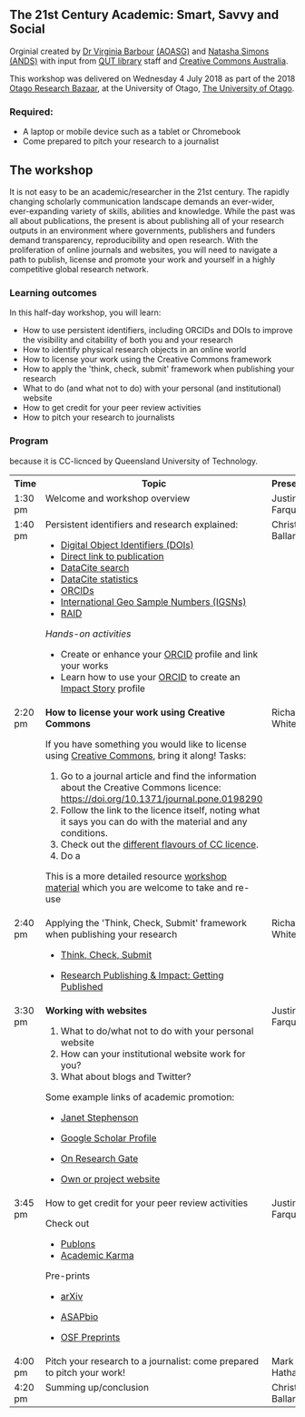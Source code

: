## The 21st Century Academic: Smart, Savvy and Social 
Orginial created by [Dr Virginia Barbour](https://twitter.com/ginnybarbour) [(AOASG)](https://twitter.com/openaccess_anz) and [Natasha Simons](https://twitter.com/n_simons) [(ANDS)](http://www.ands.org.au/) with input from [QUT library](https://www.library.qut.edu.au/) staff and [Creative Commons Australia](http://creativecommons.org.au/).
 
This workshop was delivered on Wednesday 4 July 2018 as part of the 2018 [Otago Research Bazaar](https://mikblack.github.io/resbaz2018/dunedin/),  at the University of Otago, [The University of Otago](https://www.otago.ac.nz/).
 
### Required:

- A laptop or mobile device such as a tablet or Chromebook
- Come prepared to pitch your research to a journalist
 
## The workshop

It is not easy to be an academic/researcher in the 21st century. The rapidly changing scholarly communication landscape demands an ever-wider, ever-expanding variety of skills,
abilities and knowledge. While the past was all about publications, the present is about publishing all of your research outputs in an environment where governments, publishers and
funders demand transparency, reproducibility and open research. With the proliferation of online journals and websites, you will need to navigate a path to publish, license and promote your
work and yourself in a highly competitive global research network.
 
### Learning outcomes

In this half-day workshop, you will learn:
 
- How to use persistent identifiers, including ORCIDs and DOIs to improve the visibility and citability of both you and your research
- How to identify physical research objects in an online world
- How to license your work using the Creative Commons framework
- How to apply the 'think, check, submit' framework when publishing your research
- What to do (and what not to do) with your personal (and institutional) website
- How to get credit for your peer review activities
- How to pitch your research to journalists
 
### Program
 
<table>
 
<tr>
  <th>Time</th>
  <th>Topic</th>
  <th>Presenter</th>
</tr>
 
<tr>
  <td valign="top">1:30 pm</td>
  <td valign="top">Welcome and workshop overview</a> </td> 
  <td valign="top">Justin Farquhar</td>
</tr>
 
<tr>
  <td valign="top">1:40 pm</td>
  <td valign="top">Persistent identifiers and research explained:
  
- [Digital Object Identifiers (DOIs)](https://www.doi.org/)
- [Direct link to publication](https://doi.org/10.4225/08/5858219e78f9a)
- [DataCite search](https://search.datacite.org/)
- [DataCite statistics](https://stats.datacite.org/)
- [ORCIDs](https://orcid.org/)
- [International Geo Sample Numbers (IGSNs)](http://www.geosamples.org/aboutigsn)
- [RAID](http://www.raid.org.au)
 
<em>Hands-on activities</em>

- Create or enhance your [ORCID](https://orcid.org/) profile and link your works
- Learn how to use your [ORCID](https://orcid.org/) to create an [Impact Story](https://impactstory.org/) profile</td>
 
<td valign="top">Christy Ballard</td>
</tr>
 
<tr>
 
  <td valign="top">2:20 pm</td>
  <td valign="top"><strong>How to license your work using Creative Commons</strong>
 
If you have something you would like to license using [Creative Commons](http://creativecommons.org.au/), bring it along!
Tasks:
1. Go to a journal article and find the information about the Creative Commons licence: https://doi.org/10.1371/journal.pone.0198290
2. Follow the link to the licence itself, noting what it says you can do with the material and any conditions.
3. Check out the [different flavours of CC licence](https://goo.gl/NZeqyi).
4. Do a 

This is a more detailed resource <a href="https://goo.gl/nVXGxL">workshop material</a> which you are welcome to take and re-use
</td> because it is CC-licnced by Queensland University of Technology.
 
  <td valign="top">Richard White</td>
</tr>
<tr>
<td valign="top">2:40 pm </td>
<td valign="top">Applying the 'Think, Check, Submit' framework when publishing your research

- [Think, Check, Submit](https://thinkchecksubmit.org/)

- [Research Publishing & Impact: Getting Published](https://otago.libguides.com/research_publishing_impact/getting_published)
  <td valign="top">Richard White</td>
  </tr>
  
  <tr>
  <td valign="top">3:30 pm </td>
  <td valign="top"><strong>Working with websites</strong>
  
1. What to do/what not to do with your personal website
2. How can your institutional website work for you?
3. What about blogs and Twitter?

Some example links of academic promotion:
 
- [Janet Stephenson](https://www.otago.ac.nz/centre-sustainability/staff/otago038792.html)
- [Google Scholar Profile](https://scholar.google.co.nz/citations?user=A3AcshsAAAAJ&hl=en)
- [On Research Gate](https://www.researchgate.net/profile/Janet_Stephenson)
- [Own or project website](https://energycultures.org/author/janet/)
 
  <td valign="top">Justin Farquhar  </td>
  </tr>
  <tr>
  <td valign="top">3:45 pm </td>
  <td valign="top">How to get credit for your peer review activities<br>
  
Check out
  
- [Publons](https://publons.com/home/)
- [Academic Karma](http://academickarma.org/)

Pre-prints

- [arXiv](https://arxiv.org/)
- [ASAPbio](http://asapbio.org/)
- [OSF Preprints](https://osf.io/preprints ) </td>

  <td valign="top">Justin Farquhar  </td>
  </tr>
  <tr>
  <td valign="top">4:00 pm </td>
  <td valign="top">Pitch your research to a journalist: come prepared to pitch your work!  </td>
  <td valign="top">Mark Hathaway  </td>
  </tr>
  <tr>
  <td valign="top">4:20 pm</td>
    <td valign="top">Summing up/conclusion  </td>
  <td valign="top">Christy Ballard </td>
  </tr>
   
</table>
